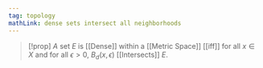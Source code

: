 ```yaml
---
tag: topology
mathLink: dense sets intersect all neighborhoods
---
```

>[!prop]
>$A$ set $E$ is [[Dense]] within a [[Metric Space]] [[iff]] for all $x\in X$ and for all $\epsilon>0$, $B_{d}(x,\epsilon)$ [[Intersects]] $E$.

